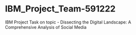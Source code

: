 # IBM_Project_Team-591222
IBM Project Task on topic - Dissecting the Digital Landscape: A Comprehensive Analysis of Social Media
